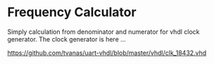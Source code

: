 # Frequency Calculator

Simply calculation from denominator and numerator for vhdl clock generator.
The clock generator is here ... 

https://github.com/tvanas/uart-vhdl/blob/master/vhdl/clk_18432.vhd




